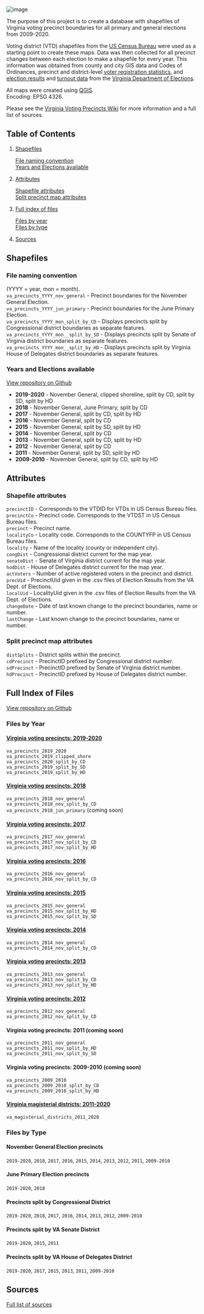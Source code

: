 <meta name="google-site-verification" content="40S93IIlLJok-0QCMvjzt784RiVlVB9q2mJvrDsnfUA" />

![image](https://user-images.githubusercontent.com/20375915/66695942-3aa9ce80-ec95-11e9-945c-38ee19456de0.png)

The purpose of this project is to create a database with shapefiles of Virginia voting precinct boundaries for all primary and general elections from 2009-2020.

Voting district (VTD) shapefiles from the [US Census Bureau](https://www.census.gov/programs-surveys/geography.html) were used as a starting point to create these maps. Data was then collected for all precinct changes between each election to make a shapefile for every year. This information was obtained from county and city GIS data and Codes of Ordinances, precinct and district-level [voter registration statistics](https://www.elections.virginia.gov/resultsreports/registrationturnout-statistics/), and [election results](https://apps.elections.virginia.gov/SBE_CSV/ELECTIONS/ELECTIONRESULTS/) and [turnout data](https://apps.elections.virginia.gov/SBE_CSV/ELECTIONS/ELECTIONTURNOUT/) from the [Virginia Department of Elections](https://www.elections.virginia.gov/resultsreports/).

All maps were created using [QGIS](https://www.qgis.org/en/site/).  
Encoding: EPSG 4326.  

Please see the [Virginia Voting Precincts Wiki](https://github.com/erikalopresti/virginia-voting-precincts/wiki) for more information and a full list of sources.
## Table of Contents

1. [Shapefiles](#shapefiles)

   [File naming convention](#file-naming-convention)  
   [Years and Elections available](#years-and-elections-available)  
   
2. [Attributes](#attributes)  

   [Shapefile attributes](#shapefile-attributes)  
   [Split precinct map attributes](#split-precinct-map-attributes)  
   
3. [Full index of files](#full-index-of-files)  

   [Files by year](#files-by-year)   
   [Files by type](#files-by-type)  
   
4. [Sources](#sources)  

## Shapefiles
### File naming convention
(YYYY = year, mon = month).  
`va_precincts_YYYY_nov_general` - Precinct boundaries for the November General Election.  
`va_precincts_YYYY_jun_primary` - Precinct boundaries for the June Primary Election.  
`va_precincts_YYYY_mon_split_by_CD` - Displays precincts split by Congressional district boundaries as separate features.  
`va_precincts_YYYY_mon__split_by_SD` - Displays precincts split by Senate of Virginia district boundaries as separate features.  
`va_precincts_YYYY_mon__split_by_HD` - Displays precincts split by Virginia House of Delegates district boundaries as separate features.  
### Years and Elections available
[View repository on Github](https://github.com/erikalopresti/virginia-voting-precincts)
- **2019-2020** - November General, clipped shoreline, split by CD, split by SD, split by HD
- **2018** - November General, June Primary, split by CD
- **2017** - November General, split by CD, split by HD
- **2016** - November General, split by CD
- **2015** - November General, split by SD, split by HD
- **2014** - November General, split by CD
- **2013** - November General, split by CD, split by HD
- **2012** - November General, split by CD
- **2011** - November General, split by SD, split by HD
- **2009-2010** - November General, split by CD, split by HD
## Attributes
### Shapefile attributes
`precinctID` - Corresponds to the VTDID for VTDs in US Census Bureau files.  
`precinctCo` - Precinct code. Corresponds to the VTDST in US Census Bureau files.  
`precinct` - Precinct name.  
`localityCo` - Locality code. Corresponds to the COUNTYFP in US Census Bureau files.  
`locality` - Name of the locality (county or independent city).  
`congDist` - Congressional district current for the map year.  
`senateDist` - Senate of Virginia district current for the map year.  
`hodDist` - House of Delegates district current for the map year.  
`actVoters` - Number of active registered voters in the precinct and district.  
`precUid` - PrecinctUid given in the .csv files of Election Results from the VA Dept. of Elections.  
`localUid` - LocalityUid given in the .csv files of Election Results from the VA Dept. of Elections.  
`changeDate` - Date of last known change to the precinct boundaries, name or number.  
`lastChange` - Last known change to the precinct boundaries, name or number.  
### Split precinct map attributes
`distSplits` - District splits within the precinct.  
`cdPrecinct` - PrecinctID prefixed by Congressional district number.  
`sdPrecinct` - PrecinctID prefixed by Senate of Virginia district number.  
`hdPrecinct` - PrecinctID prefixed by House of Delegates district number.  
## Full Index of Files
[View repository on Github](https://github.com/erikalopresti/virginia-voting-precincts)
### Files by Year
#### [Virginia voting precincts: 2019-2020](https://github.com/erikalopresti/virginia-voting-precincts/tree/master/maps/va-precinct-shapefiles-2019-2020)
`va_precincts_2019_2020`  
`va_precincts_2019_clipped_shore`  
`va_precincts_2020_split_by_CD`  
`va_precincts_2019_split_by_SD`  
`va_precincts_2019_split_by_HD`  
#### [Virginia voting precincts: 2018](https://github.com/erikalopresti/virginia-voting-precincts/tree/master/maps/va-precinct-shapefiles-2018)
`va_precincts_2018_nov_general`  
`va_precincts_2018_nov_split_by_CD`  
`va_precincts_2018_jun_primary` (coming soon)  
#### [Virginia voting precincts: 2017](https://github.com/erikalopresti/virginia-voting-precincts/tree/master/maps/va-precinct-shapefiles-2017)
`va_precincts_2017_nov_general`  
`va_precincts_2017_nov_split_by_CD`  
`va_precincts_2017_nov_split_by_HD`  
#### [Virginia voting precincts: 2016](https://github.com/erikalopresti/virginia-voting-precincts/tree/master/maps/va-precinct-shapefiles-2016)
`va_precincts_2016_nov_general`  
`va_precincts_2016_nov_split_by_CD`  
#### [Virginia voting precincts: 2015](https://github.com/erikalopresti/virginia-voting-precincts/tree/master/maps/va-precinct-shapefiles-2015)
`va_precincts_2015_nov_general`  
`va_precincts_2015_nov_split_by_HD`  
`va_precincts_2015_nov_split_by_SD`  
#### [Virginia voting precincts: 2014](https://github.com/erikalopresti/virginia-voting-precincts/tree/master/maps/va-precinct-shapefiles-2014)
`va_precincts_2014_nov_general`  
`va_precincts_2014_nov_split_by_CD`  
#### [Virginia voting precincts: 2013](https://github.com/erikalopresti/virginia-voting-precincts/tree/master/maps/va-precinct-shapefiles-2013)
`va_precincts_2013_nov_general`  
`va_precincts_2013_nov_split_by_CD`  
`va_precincts_2013_nov_split_by_HD`  
#### [Virginia voting precincts: 2012](https://github.com/erikalopresti/virginia-voting-precincts/tree/master/maps/va-precinct-shapefiles-2012)
`va_precincts_2012_nov_general`  
`va_precincts_2012_nov_split_by_CD`  
#### Virginia voting precincts: 2011 (coming soon)
`va_precincts_2011_nov_general`  
`va_precincts_2011_nov_split_by_HD`  
`va_precincts_2011_nov_split_by_SD`  
#### Virginia voting precincts: 2009-2010 (coming soon)
`va_precincts_2009_2010`  
`va_precincts_2009_2010_split_by_CD`  
`va_precincts_2009_2010_split_by_HD`  
#### [Virginia magisterial districts: 2011-2020](https://github.com/erikalopresti/virginia-voting-precincts/tree/master/maps/va-magisterial-district-shapefiles)
`va_magisterial_districts_2011_2020`  
### Files by Type
#### November General Election precincts
`2019-2020`, `2018`, `2017`, `2016`, `2015`, `2014`, `2013`, `2012`, `2011`, `2009-2010`
#### June Primary Election precincts
`2019-2020`, `2018`
#### Precincts split by Congressional District
`2019-2020`, `2018`, `2017`, `2016`, `2014`, `2013`, `2012`, `2009-2010`
#### Precincts split by VA Senate District
`2019-2020`, `2015`, `2011`
#### Precincts split by VA House of Delegates District
`2019-2020`, `2017`, `2015`, `2013`, `2011`, `2009-2010`
## Sources
[Full list of sources](https://github.com/erikalopresti/virginia-voting-precincts/wiki/Sources)
